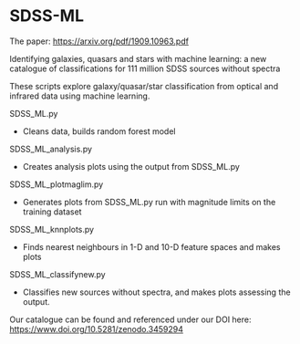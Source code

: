 # SDSS-ML
The paper: https://arxiv.org/pdf/1909.10963.pdf

Identifying galaxies, quasars and stars with machine learning: a new catalogue of classifications for 111 million SDSS sources without spectra


These scripts explore galaxy/quasar/star classification from optical and infrared data using machine learning.

SDSS_ML.py
- Cleans data, builds random forest model

SDSS_ML_analysis.py
- Creates analysis plots using the output from SDSS_ML.py

SDSS_ML_plotmaglim.py
- Generates plots from SDSS_ML.py run with magnitude limits on the training dataset

SDSS_ML_knnplots.py
- Finds nearest neighbours in 1-D and 10-D feature spaces and makes plots

SDSS_ML_classifynew.py
- Classifies new sources without spectra, and makes plots assessing the output. 

Our catalogue can be found and referenced under our DOI here: https://www.doi.org/10.5281/zenodo.3459294
